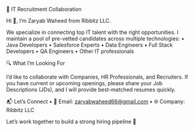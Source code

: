 🤝 IT Recruitment Collaboration

Hi 👋, I’m Zaryab Waheed from Ribbitz LLC.

We specialize in connecting top IT talent with the right opportunities. I maintain a pool of pre-vetted candidates across multiple technologies:
	•	Java Developers
	•	Salesforce Experts
	•	Data Engineers
	•	Full Stack Developers
	•	QA Engineers
	•	Other IT professionals

🔍 What I’m Looking For

I’d like to collaborate with Companies, HR Professionals, and Recruiters.
If you have current or upcoming openings, please share your Job Descriptions (JDs), and I will provide best-matched resumes quickly.

📬 Let’s Connect
	•	📧 Email: zaryabwaheed66@gmail.com
	•	🌐 Company: Ribbitz LLC

Let’s work together to build a strong hiring pipeline 🚀